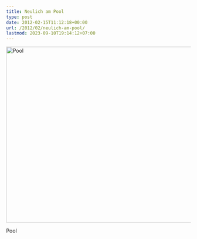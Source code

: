 ```yaml
---
title: Neulich am Pool
type: post
date: 2012-02-15T11:12:18+00:00
url: /2012/02/neulich-am-pool/
lastmod: 2023-09-10T19:14:12+07:00
---
```

<div class="media photo image">
  <a href="http://www.flickr.com/photos/schreibblogade/6771466763/" title="Pool by Patrick Kollitsch, on Flickr"><img src="//farm8.staticflickr.com/7149/6771466763_32f9011e40_z.jpg" width="640" height="480" alt="Pool" /></a></p>

  <p>
    Pool
  </p>
</div>
